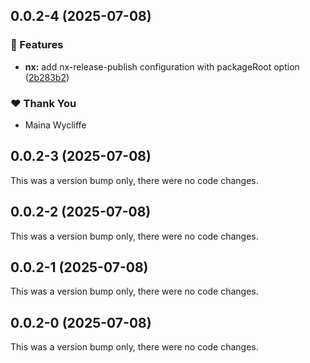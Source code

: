 ## 0.0.2-4 (2025-07-08)

### 🚀 Features

- **nx:** add nx-release-publish configuration with packageRoot option ([2b283b2](https://github.com/mainawycliffe/alchemykit/commit/2b283b2))

### ❤️ Thank You

- Maina Wycliffe

## 0.0.2-3 (2025-07-08)

This was a version bump only, there were no code changes.

## 0.0.2-2 (2025-07-08)

This was a version bump only, there were no code changes.

## 0.0.2-1 (2025-07-08)

This was a version bump only, there were no code changes.

## 0.0.2-0 (2025-07-08)

This was a version bump only, there were no code changes.
